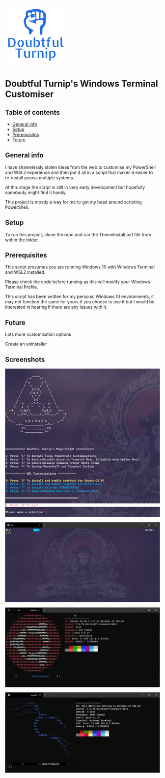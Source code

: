 ![Logo](/Screenshots/DTLogo.png?raw=true)


# Doubtful Turnip's Windows Terminal Customiser

## Table of contents
* [General info](#general-info)
* [Setup](#setup)
* [Prerequisites](#Prerequisites)
* [Future](#Future )

## General info
I have shamelessly stolen ideas from the web to customise my PowerShell and WSL2 experience and then put it all in a script that makes it easier to re-install across multiple systems.


At this stage the script is still in very early development but hopefully somebody might find it handy.


This project is mostly a way for me to get my head around scripting PowerShell.


## Setup
To run this project, clone the repo and run the ThemeInstall.ps1 file from within the folder.


## Prerequisites
This script presumes you are running Windows 10 with Windows Terminal and WSL2 installed.   

Please check the code before running as this will modify your Windows Terminal Profile.


This script has been written for my personal Windows 10 environments, it may not function the same for yours if you choose to use it but I would be interested in hearing if there are any issues with it.


## Future
Lots more customisation options

Create an uninstaller


## Screenshots
![Installer](/Screenshots/installer.JPG?raw=true)

![PowerShell Terminal](/Screenshots/Powershell.JPG?raw=true)

![Ubuntu](/Screenshots/Ubuntu.JPG?raw=true)

![Kali WSL2](/Screenshots/Kali.JPG?raw=true)
